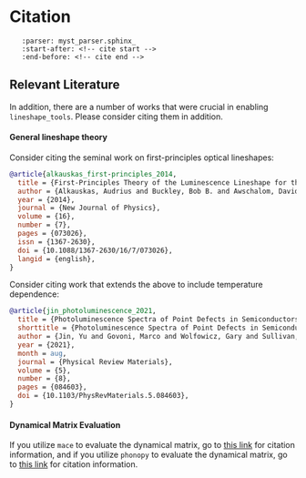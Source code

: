 # Citation

```{include} ../README.md
   :parser: myst_parser.sphinx_
   :start-after: <!-- cite start -->
   :end-before: <!-- cite end -->
```

## Relevant Literature
In addition, there are a number of works that were crucial in enabling `lineshape_tools`.
Please consider citing them in addition.

#### General lineshape theory
Consider citing the seminal work on first-principles optical lineshapes:
```bibtex
@article{alkauskas_first-principles_2014,
  title = {First-Principles Theory of the Luminescence Lineshape for the Triplet Transition in Diamond {{NV}} Centres},
  author = {Alkauskas, Audrius and Buckley, Bob B. and Awschalom, David D. and {Van de Walle}, Chris G.},
  year = {2014},
  journal = {New Journal of Physics},
  volume = {16},
  number = {7},
  pages = {073026},
  issn = {1367-2630},
  doi = {10.1088/1367-2630/16/7/073026},
  langid = {english},
}
```
Consider citing work that extends the above to include temperature dependence:
```bibtex
@article{jin_photoluminescence_2021,
  title = {Photoluminescence Spectra of Point Defects in Semiconductors: {{Validation}} of First-Principles Calculations},
  shorttitle = {Photoluminescence Spectra of Point Defects in Semiconductors},
  author = {Jin, Yu and Govoni, Marco and Wolfowicz, Gary and Sullivan, Sean E. and Heremans, F. Joseph and Awschalom, David D. and Galli, Giulia},
  year = {2021},
  month = aug,
  journal = {Physical Review Materials},
  volume = {5},
  number = {8},
  pages = {084603},
  doi = {10.1103/PhysRevMaterials.5.084603},
}
```

#### Dynamical Matrix Evaluation
If you utilize `mace` to evaluate the dynamical matrix, go to [this link](https://github.com/ACEsuit/mace?tab=readme-ov-file#references) for citation information,
and if you utilize `phonopy` to evaluate the dynamical matrix, go to [this link](https://phonopy.github.io/phonopy/citation.html) for citation information.
